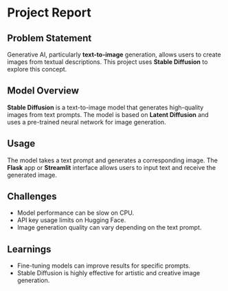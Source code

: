  # Project Report

## Problem Statement
Generative AI, particularly **text-to-image** generation, allows users to create images from textual descriptions. This project uses **Stable Diffusion** to explore this concept.

## Model Overview
**Stable Diffusion** is a text-to-image model that generates high-quality images from text prompts. The model is based on **Latent Diffusion** and uses a pre-trained neural network for image generation.

## Usage
The model takes a text prompt and generates a corresponding image. The **Flask** app or **Streamlit** interface allows users to input text and receive the generated image.

## Challenges
- Model performance can be slow on CPU.
- API key usage limits on Hugging Face.
- Image generation quality can vary depending on the text prompt.

## Learnings
- Fine-tuning models can improve results for specific prompts.
- Stable Diffusion is highly effective for artistic and creative image generation.

